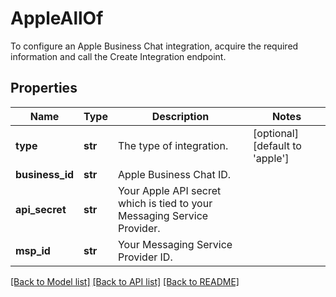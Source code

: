 # AppleAllOf

To configure an Apple Business Chat integration, acquire the required information and call the Create Integration endpoint. 
## Properties
Name | Type | Description | Notes
------------ | ------------- | ------------- | -------------
**type** | **str** | The type of integration. | [optional] [default to 'apple']
**business_id** | **str** | Apple Business Chat ID. | 
**api_secret** | **str** | Your Apple API secret which is tied to your Messaging Service Provider. | 
**msp_id** | **str** | Your Messaging Service Provider ID. | 

[[Back to Model list]](../README.md#documentation-for-models) [[Back to API list]](../README.md#documentation-for-api-endpoints) [[Back to README]](../README.md)



